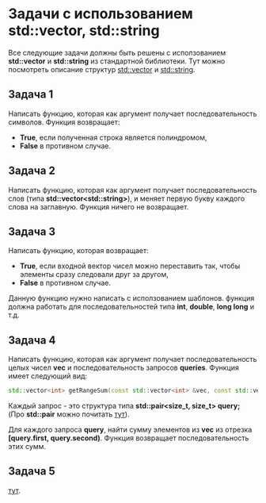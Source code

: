 # Задачи с использованием std::vector, std::string
Все следующие задачи должны быть решены с исползованием **std::vector** и **std::string** из стандартной библиотеки.
Тут можно посмотреть описание структур [std::vector](https://en.cppreference.com/w/cpp/container/vector) и [std::string](https://en.cppreference.com/w/cpp/string/basic_string).

## Задача 1
Написать функцию, которая как аргумент получает последовательность символов.
Функция возвращает:
* **True**, если полученная строка является полиндромом,
* **False** в противном случае.

## Задача 2
Написать функцию, которая как аргумент получает последовательность слов (типа **std::vector\<std::string\>**),
и меняет первую букву каждого слова на заглавную. Функция ничего не возвращает.

## Задача 3
Написать функцию, которая возвращает:
* **True**, если входной вектор чисел можно переставить так, чтобы элементы сразу следовали друг за другом,
* **False** в противном случае.

Данную функцию нужно написать с исползованием шаблонов. функция должна работать для последовательностей типа **int**, **double**, **long long** и т.д.

## Задача 4
Написать функцию, которая как аргумент получает последовательность целых чисел **vec** и последовательность запросов **queries**.
Функция имеет следующий вид:
```c++
std::vector<int> getRangeSum(const std::vector<int> &vec, const std::vector<std::pair<size_t, size_t>> &queries);
```
Каждый запрос - это структура типа **std::pair\<size_t, size_t\> query;** (Про **std::pair** можно почитать [тут](https://en.cppreference.com/w/cpp/utility/pair)).

Для каждого запроса **query**, найти сумму элементов из **vec** из отрезка **\[query.first, query.second\)**.
Функция возвращает последовательность этих сумм.

## Задача 5
[тут](https://www.hackerrank.com/challenges/hackerland-radio-transmitters/problem?isFullScreen=true).